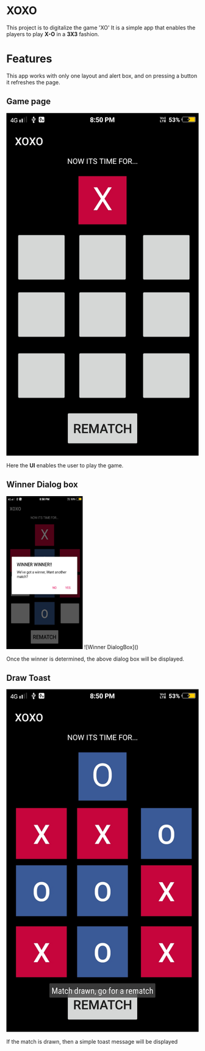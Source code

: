 # XOXO
This project is to digitalize the game 'XO'
It is a simple app that enables the players to play **X-O** in a **3X3** fashion.
# Features
This app works with only one layout and alert box, and on pressing a button it refreshes the page.
## Game page
![Game layout](https://github.com/Dhanishwar/XOXO/blob/master/app/src/normal.jpg)

Here the **UI** enables the user to play the game.

## Winner Dialog box
<img src="https://github.com/Dhanishwar/XOXO/blob/master/app/src/win.jpg" data-canonical-src="https://github.com/Dhanishwar/XOXO/blob/master/app/src/win.jpg" width="200" height="400" />
![Winner DialogBox]()

Once the winner is determined, the above dialog box will be displayed.

## Draw Toast
![Winner DialogBox](https://github.com/Dhanishwar/XOXO/blob/master/app/src/draw.jpg)

If the match is drawn, then a simple toast message will be displayed

